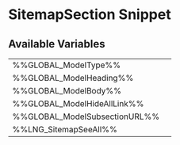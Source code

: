 # <span class="jumptarget"> SitemapSection Snippet </span>

## <span class="jumptarget"> Available Variables </span>
|||
|---|---|
| %%GLOBAL_ModelType%% |
| %%GLOBAL_ModelHeading%% |
| %%GLOBAL_ModelBody%% |
| %%GLOBAL_ModelHideAllLink%% |
| %%GLOBAL_ModelSubsectionURL%% |
| %%LNG_SitemapSeeAll%% |
